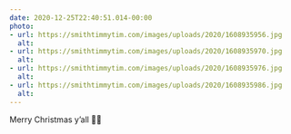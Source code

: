 ```yaml
---
date: 2020-12-25T22:40:51.014-00:00
photo:
- url: https://smithtimmytim.com/images/uploads/2020/1608935956.jpg
  alt: 
- url: https://smithtimmytim.com/images/uploads/2020/1608935970.jpg
  alt: 
- url: https://smithtimmytim.com/images/uploads/2020/1608935976.jpg
  alt: 
- url: https://smithtimmytim.com/images/uploads/2020/1608935986.jpg
  alt: 
---
```

Merry Christmas y’all 🎄🎁
